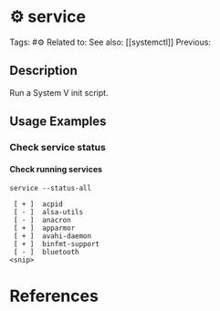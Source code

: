 # ⚙️ service

Tags: #⚙️
Related to:
See also: [[systemctl]]
Previous:

## Description

Run a System V init script.

## Usage Examples

### Check service status

#### Check running services

	service --status-all

```shell-session
 [ + ]  acpid
 [ - ]  alsa-utils
 [ - ]  anacron
 [ + ]  apparmor
 [ + ]  avahi-daemon
 [ + ]  binfmt-support
 [ - ]  bluetooth
<snip>
```

# References